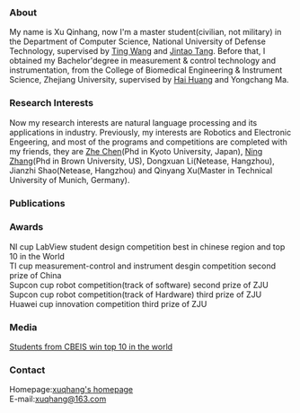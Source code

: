 ### About

My name is Xu Qinhang, now I'm a master student(civilian, not military) in the Department of Computer Science, National University of Defense Technology, supervised by [Ting Wang](http://www.icourses.cn/web/sword/portal/teacherDetails?userId=ff80808140ce83a70140cfb499a4008d) and [Jintao Tang](http://www.icourses.cn/web/sword/portal/teacherDetails?userId=ff80808140dacae90140e17cdef804e3). Before that, I obtained my Bachelor'degree in measurement & control technology and instrumentation, from the College of Biomedical Engineering & Instrument Science, Zhejiang University, supervised by [Hai Huang](http://www.cbeis.zju.edu.cn/_redirect?siteId=448&columnId=23703&articleId=902183) and Yongchang Ma.

### Research Interests
Now my research interests are natural language processing and its applications in industry. 
Previously, my interests are Robotics and Electronic Engeering, and most of the programs and competitions are completed with my friends, they are [Zhe Chen](https://vision.ist.i.kyoto-u.ac.jp/people/)(Phd in Kyoto University, Japan), [Ning Zhang](https://www.linkedin.com/in/znsuperman/)(Phd in Brown University, US), Dongxuan Li(Netease, Hangzhou), Jianzhi Shao(Netease, Hangzhou) and Qinyang Xu(Master in Technical University of Munich, Germany).

### Publications

### Awards
 NI cup LabView student design competition best in chinese region and top 10 in the World  
 TI cup measurement-control and instrument desgin competition second prize of China   
 Supcon cup robot competition(track of software) second prize of ZJU  
 Supcon cup robot competition(track of Hardware) third prize of ZJU  
 Huawei cup innovation competition third prize of ZJU  
 
### Media
[Students from CBEIS win top 10 in the world](http://www.news.zju.edu.cn/2014/0929/c24346a63619/page.htm)

### Contact
Homepage:[xuqhang's homepage](https://xuqhang.github.io)  
E-mail:xuqhang@163.com



